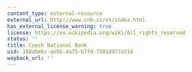 ```yaml
---
content_type: external-resource
external_url: http://www.cnb.cz/en/index.html
has_external_license_warning: true
license: https://en.wikipedia.org/wiki/All_rights_reserved
status: ''
title: Czech National Bank
uid: 188a0e6c-ae56-4a75-b7fd-7381d977a31d
wayback_url: ''
---
```

